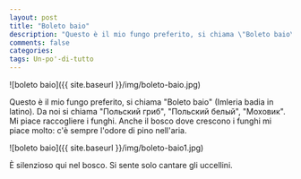 ```yaml
---
layout: post
title: "Boleto baio"
description: "Questo è il mio fungo preferito, si chiama \"Boleto baio\" (Imleria badia in latino). Da noi si chiama \"Польский гриб\", \"Польский белый\", \"Моховик\". Mi piace raccogliere i funghi. Anche il bosco dove crescono i funghi mi piace molto: c'è sempre l'odore di pino nell'aria."
comments: false
categories: 
tags: Un-po'-di-tutto
---
```


![boleto baio]({{ site.baseurl }}/img/boleto-baio.jpg)

Questo è il mio fungo preferito, si chiama "Boleto baio" (Imleria badia in latino). Da noi si chiama "Польский гриб", "Польский белый", "Моховик". Mi piace raccogliere i funghi. Anche il bosco dove crescono i funghi mi piace molto: c'è sempre l'odore di pino nell'aria.

![boleto baio]({{ site.baseurl }}/img/boleto-baio1.jpg)

È silenzioso qui nel bosco. Si sente solo cantare gli uccellini.